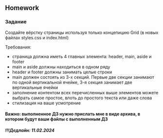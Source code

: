 ##  Homework

### Задание

Создайте вёрстку страницы используя только концепицию Grid (в новых файлах styles.css и index.html)

Требования:
- страница должна иметь 4 главных элемента: header, main, aside и footer
- main и aside должны находиться в одном ряду
- header и footer должны занимать целые строки
- main должен состоять из 3-х секций. Первые две секции занимают по одной вертикальной ячейке, 3-я секция занимает две вертикальные ячейки
- заполнение контентом всех перечисленных выше элементов можете выбрать самое простое, влоть до простого текста или даже слова
- стилизация на ваше усмотрение

#### Важно: выполненное ДЗ нужно прислать мне в виде архива, в котором будут ваши файлы с выполненным ДЗ

##### !!!Дедлайн: 11.02.2024


